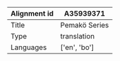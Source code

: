 |Alignment id | A35939371
| --- | --- 
|Title | Pemakö Series 
|Type | translation
|Languages | ['en', 'bo']
